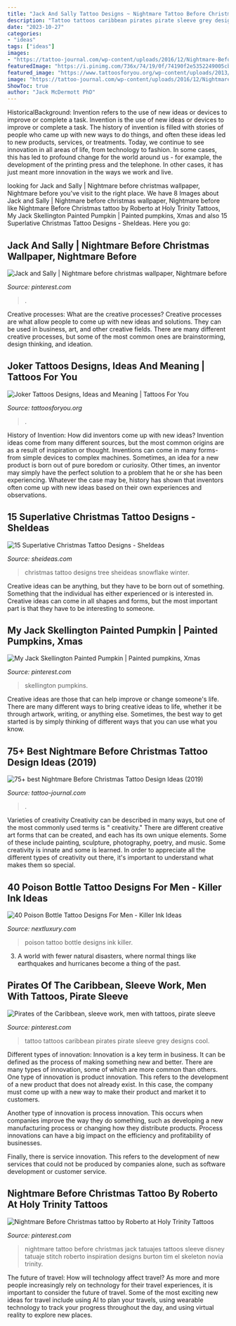 ```yaml
---
title: "Jack And Sally Tattoo Designs ~ Nightmare Tattoo Before Christmas Jack Tatuajes Tattoos Sleeve Disney Tatuaje Stitch Roberto Inspiration Designs Burton Tim El Skeleton Novia Trinity"
description: "Tattoo tattoos caribbean pirates pirate sleeve grey designs cool"
date: "2023-10-27"
categories:
- "ideas"
tags: ["ideas"]
images:
- "https://tattoo-journal.com/wp-content/uploads/2016/12/Nightmare-Before-Christmas-Tattoo-66-765x765.jpg"
featuredImage: "https://i.pinimg.com/736x/74/19/0f/74190f2e5352249005cb090f89d215b7.jpg"
featured_image: "https://www.tattoosforyou.org/wp-content/uploads/2013/11/Tattoos-Joker-810x1024.jpg"
image: "https://tattoo-journal.com/wp-content/uploads/2016/12/Nightmare-Before-Christmas-Tattoo-66-765x765.jpg"
ShowToc: true
author: "Jack McDermott PhD"
---
```



HistoricalBackground: Invention refers to the use of new ideas or devices to improve or complete a task.
Invention is the use of new ideas or devices to improve or complete a task. The history of invention is filled with stories of people who came up with new ways to do things, and often these ideas led to new products, services, or treatments. Today, we continue to see innovation in all areas of life, from technology to fashion. In some cases, this has led to profound change for the world around us - for example, the development of the printing press and the telephone. In other cases, it has just meant more innovation in the ways we work and live.

	

		
looking for Jack and Sally | Nightmare before christmas wallpaper, Nightmare before you've visit to the right place. We have 8 Images about Jack and Sally | Nightmare before christmas wallpaper, Nightmare before like Nightmare Before Christmas tattoo by Roberto at Holy Trinity Tattoos, My Jack Skellington Painted Pumpkin | Painted pumpkins, Xmas and also 15 Superlative Christmas Tattoo Designs - SheIdeas. Here you go:
		
    
## Jack And Sally | Nightmare Before Christmas Wallpaper, Nightmare Before

<img loading=lazy src="https://i.pinimg.com/736x/74/19/0f/74190f2e5352249005cb090f89d215b7.jpg" onerror="this.onerror=null;this.src='https://tse4.mm.bing.net/th?id=OIP.KBksFwx_VoG7yTpkubxX-AHaLB&amp;pid=15.1';" alt="Jack and Sally | Nightmare before christmas wallpaper, Nightmare before">

_Source: pinterest.com_

>. 

	

Creative processes: What are the creative processes?
Creative processes are what allow people to come up with new ideas and solutions. They can be used in business, art, and other creative fields. There are many different creative processes, but some of the most common ones are brainstorming, design thinking, and ideation.

    
## Joker Tattoos Designs, Ideas And Meaning | Tattoos For You

<img loading=lazy src="https://www.tattoosforyou.org/wp-content/uploads/2013/11/Tattoos-Joker-810x1024.jpg" onerror="this.onerror=null;this.src='https://tse1.mm.bing.net/th?id=OIP.Jm5VbTvYJoc5OSiS4V7iKAHaJX&amp;pid=15.1';" alt="Joker Tattoos Designs, Ideas and Meaning | Tattoos For You">

_Source: tattoosforyou.org_

>. 

	

History of Invention: How did inventors come up with new ideas?
Invention ideas come from many different sources, but the most common origins are as a result of inspiration or thought. Inventions can come in many forms- from simple devices to complex machines. Sometimes, an idea for a new product is born out of pure boredom or curiosity. Other times, an inventor may simply have the perfect solution to a problem that he or she has been experiencing. Whatever the case may be, history has shown that inventors often come up with new ideas based on their own experiences and observations.

    
## 15 Superlative Christmas Tattoo Designs - SheIdeas

<img loading=lazy src="http://www.sheideas.com/wp-content/uploads/2017/10/Christmas-Tree-Tattoo-Designs-for-Women.jpg" onerror="this.onerror=null;this.src='https://tse3.mm.bing.net/th?id=OIP.kzc2xn5SLoPsg9ayIzGZxAHaHa&amp;pid=15.1';" alt="15 Superlative Christmas Tattoo Designs - SheIdeas">

_Source: sheideas.com_

>christmas tattoo designs tree sheideas snowflake winter. 

	

Creative ideas can be anything, but they have to be born out of something. Something that the individual has either experienced or is interested in. Creative ideas can come in all shapes and forms, but the most important part is that they have to be interesting to someone.

    
## My Jack Skellington Painted Pumpkin | Painted Pumpkins, Xmas

<img loading=lazy src="https://i.pinimg.com/736x/c5/f4/c5/c5f4c558fecd3a998a4bada317402faf--painted-pumpkins-jack-skellington.jpg" onerror="this.onerror=null;this.src='https://tse1.mm.bing.net/th?id=OIP.4_4rMlz66QHtrrEhoUbEFwHaI5&amp;pid=15.1';" alt="My Jack Skellington Painted Pumpkin | Painted pumpkins, Xmas">

_Source: pinterest.com_

>skellington pumpkins. 

	

Creative ideas are those that can help improve or change someone's life. There are many different ways to bring creative ideas to life, whether it be through artwork, writing, or anything else. Sometimes, the best way to get started is by simply thinking of different ways that you can use what you know.

    
## 75+ Best Nightmare Before Christmas Tattoo Design Ideas (2019)

<img loading=lazy src="https://tattoo-journal.com/wp-content/uploads/2016/12/Nightmare-Before-Christmas-Tattoo-66-765x765.jpg" onerror="this.onerror=null;this.src='https://tse1.mm.bing.net/th?id=OIP.6F-ncLSnsicVnbqnla2tGgHaHa&amp;pid=15.1';" alt="75+ best Nightmare Before Christmas Tattoo Design Ideas (2019)">

_Source: tattoo-journal.com_

>. 

	

Varieties of creativity
Creativity can be described in many ways, but one of the most commonly used terms is " creativity." There are different creative art forms that can be created, and each has its own unique elements. Some of these include painting, sculpture, photography, poetry, and music. Some creativity is innate and some is learned. In order to appreciate all the different types of creativity out there, it's important to understand what makes them so special.

    
## 40 Poison Bottle Tattoo Designs For Men - Killer Ink Ideas

<img loading=lazy src="http://nextluxury.com/wp-content/uploads/male-with-cool-leg-poison-bottle-tattoo-design.jpg" onerror="this.onerror=null;this.src='https://tse2.mm.bing.net/th?id=OIP.y1dbS3mJztXY4VlqHEeIlgHaHa&amp;pid=15.1';" alt="40 Poison Bottle Tattoo Designs For Men - Killer Ink Ideas">

_Source: nextluxury.com_

>poison tattoo bottle designs ink killer. 

	

3. A world with fewer natural disasters, where normal things like earthquakes and hurricanes become a thing of the past. 

    
## Pirates Of The Caribbean, Sleeve Work, Men With Tattoos, Pirate Sleeve

<img loading=lazy src="https://i.pinimg.com/originals/2f/c4/bd/2fc4bd979d3bdfceba5be05f5acd7ec3.jpg" onerror="this.onerror=null;this.src='https://tse4.mm.bing.net/th?id=OIP.DQWkV4ESAcbWQHJZ1HmGSgHaNd&amp;pid=15.1';" alt="Pirates of the Caribbean, sleeve work, men with tattoos, pirate sleeve">

_Source: pinterest.com_

>tattoo tattoos caribbean pirates pirate sleeve grey designs cool. 

	

Different types of innovation:
Innovation is a key term in business. It can be defined as the process of making something new and better. There are many types of innovation, some of which are more common than others. 
One type of innovation is product innovation. This refers to the development of a new product that does not already exist. In this case, the company must come up with a new way to make their product and market it to customers. 

Another type of innovation is process innovation. This occurs when companies improve the way they do something, such as developing a new manufacturing process or changing how they distribute products. Process innovations can have a big impact on the efficiency and profitability of businesses. 

Finally, there is service innovation. This refers to the development of new services that could not be produced by companies alone, such as software development or customer service.

    
## Nightmare Before Christmas Tattoo By Roberto At Holy Trinity Tattoos

<img loading=lazy src="https://i.pinimg.com/736x/f6/12/03/f61203e08ca227e2ebe292d2540e6c3b.jpg" onerror="this.onerror=null;this.src='https://tse2.mm.bing.net/th?id=OIP.qR7eirX6OyeFoeqAP1GJ3gHaOT&amp;pid=15.1';" alt="Nightmare Before Christmas tattoo by Roberto at Holy Trinity Tattoos">

_Source: pinterest.com_

>nightmare tattoo before christmas jack tatuajes tattoos sleeve disney tatuaje stitch roberto inspiration designs burton tim el skeleton novia trinity. 

	

The future of travel: How will technology affect travel?
As more and more people increasingly rely on technology for their travel experiences, it is important to consider the future of travel. Some of the most exciting new ideas for travel include using AI to plan your travels, using wearable technology to track your progress throughout the day, and using virtual reality to explore new places.

